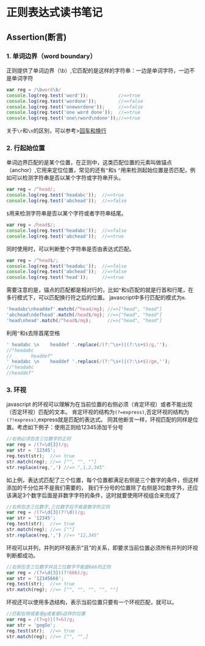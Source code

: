 # 正则表达式读书笔记

## Assertion(断言)

### 1. 单词边界（word boundary）
正则提供了单词边界（\b）,它匹配的是这样的字符串：一边是单词字符，一边不是单词字符
```javascript
var reg = /\bword\b/
console.log(reg.test('word'));           //=>true
console.log(reg.test('wordone'));        //=>false
console.log(reg.test('onewordone'));     //=>false
console.log(reg.test('one word done'));  //=>true
console.log(reg.test('one\rword\ndone'));//=>true
```
关于`\r`和`\n`的区别，可以参考>[回车和换行](http://www.ruanyifeng.com/blog/2006/04/post_213.html)

### 2. 行起始位置
单词边界匹配的是某个位置，在正则中，这类匹配位置的元素叫做锚点（anchor）,它用来定位位置，常见的还有`^`和`$`
`^`用来检测起始位置是否匹配，例如可以检测字符串是否以某个字符或字符串开头。

```javascript
var reg = /^head/;
console.log(reg.test('headabc'));  //=>true
console.log(reg.test('abchead'));  //=>false
```
`$`用来检测字符串是否以某个字符或者字符串结尾。
```javascript
var reg = /head$/;
console.log(reg.test('headabc'));  //=>false
console.log(reg.test('abchead'));  //=>true
```
同时使用时，可以判断整个字符串是否由表达式匹配。
```javascript
var reg = /^head$/;
console.log(reg.test('headabc'));  //=>false
console.log(reg.test('abchead'));  //=>false
console.log(reg.test('head'));     //=>true
```
需要注意的是，锚点的匹配都是相对行的，比如`^`和`$`匹配的就是行首和行尾，在多行模式下，可以匹配换行符之后的位置。
javascript中多行匹配的模式为`m`.
```javascript
'headabc\nheaddef'.match(/^head/mg); //=>["head", "head"]
'abchead\ndefhead'.match(/head$/mg); //=>["head", "head"]
'head\nhead'.match(/^head$/mg);      //=>["head", "head"]
```
利用`^`和`$`去除首尾空格
```javascript
' headabc \n    headdef '.replace(/(?:^\s+)|(?:\s+$)/g,'');
//"headabc 
//       headdef"
' headabc \n    headdef '.replace(/(?:^\s+)|(?:\s+$)/gm,'');
//"headabc 
//headdef"
```
### 3. 环视

javascript 的环视可以理解为在当前位置的右侧必须（肯定环视）或者不能出现（否定环视）匹配的文本。
肯定环视的结构为`(?=express)`,否定环视的结构为`(?!express)`,express就是匹配的表达式。
同其他断言一样，环视匹配的同样是位置。考虑如下例子：使用正则给12345添加千分号
```javascript
//右侧必须包含三位数字的正则
var reg = /(?=\d{3})/g;
var str = '12345';
reg.test(str);  //=> true
str.match(reg); //=> ["", "", ""]
str.replace(reg,',') //=> ",1,2,345"
```
如上例，表达式匹配了三个位置，每个位置都满足右侧是三个数字的条件，但这样添加的千分位并不是我们需要的，
我们千分号的位置除了右侧是3位数字外，还应该满足3个数字后面是非数字字符的条件，这时就要使用环视组合来完成了
```javascript
//右侧包含三位数字,三位数字后不能是数字的正则
var reg = /(?=\d{3}(?!\d))/g;
var str = '12345';
reg.test(str);  //=> true
str.match(reg); //=> [""]
str.replace(reg,',') //=> "12,345"
```
环视可以并列，并列的环视表示“且”的关系，即要求当前位置必须所有并列的环视判断都成功。
```javascript
//右侧包含三位数字并且三位数字不能是666的正则
var reg = /(?=\d{3})(?!666)/g;
var str = '12345666';
reg.test(str);  //=> true
str.match(reg); //=> ["", "", "", "", ""]
```
环视还可以使用多选结构，表示当前位置只要有一个环视匹配，就可以。
```javascript
//匹配右侧或者是g或者是G这样的位置
var reg = /(?=g)|(?=G)/g;
var str = 'gogGo';
reg.test(str);  //=> true
str.match(reg); //=> ["", "",]
```